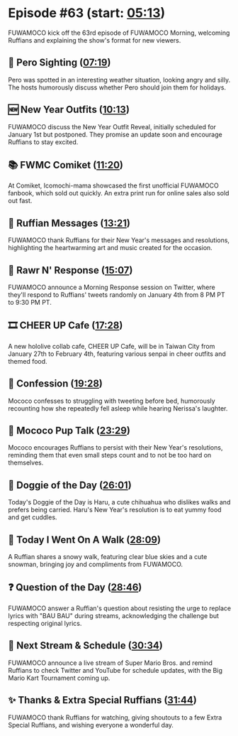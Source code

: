# Episode #63 (start: [05:13](https://youtu.be/xE6S8eMeHRw?t=05m13s))

FUWAMOCO kick off the 63rd episode of FUWAMOCO Morning, welcoming Ruffians and explaining the show's format for new viewers.

## 👀 Pero Sighting ([07:19](https://youtu.be/xE6S8eMeHRw?t=07m19s))

Pero was spotted in an interesting weather situation, looking angry and silly. The hosts humorously discuss whether Pero should join them for holidays.

## 🆕 New Year Outfits ([10:13](https://youtu.be/xE6S8eMeHRw?t=10m13s))

FUWAMOCO discuss the New Year Outfit Reveal, initially scheduled for January 1st but postponed. They promise an update soon and encourage Ruffians to stay excited.

## 📚 FWMC Comiket ([11:20](https://youtu.be/xE6S8eMeHRw?t=11m20s))

At Comiket, Icomochi-mama showcased the first unofficial FUWAMOCO fanbook, which sold out quickly. An extra print run for online sales also sold out fast.

## 🐾 Ruffian Messages ([13:21](https://youtu.be/xE6S8eMeHRw?t=13m21s))

FUWAMOCO thank Ruffians for their New Year's messages and resolutions, highlighting the heartwarming art and music created for the occasion.

## 📩 Rawr N' Response ([15:07](https://youtu.be/xE6S8eMeHRw?t=15m07s))

FUWAMOCO announce a Morning Response session on Twitter, where they'll respond to Ruffians' tweets randomly on January 4th from 8 PM PT to 9:30 PM PT.

## 🎞️ CHEER UP Cafe ([17:28](https://youtu.be/xE6S8eMeHRw?t=17m28s))

A new hololive collab cafe, CHEER UP Cafe, will be in Taiwan City from January 27th to February 4th, featuring various senpai in cheer outfits and themed food.

## 🙊 Confession ([19:28](https://youtu.be/xE6S8eMeHRw?t=19m28s))

Mococo confesses to struggling with tweeting before bed, humorously recounting how she repeatedly fell asleep while hearing Nerissa's laughter.

## 📣 Mococo Pup Talk ([23:29](https://youtu.be/xE6S8eMeHRw?t=23m29s))

Mococo encourages Ruffians to persist with their New Year's resolutions, reminding them that even small steps count and to not be too hard on themselves.

## 🐶 Doggie of the Day ([26:01](https://youtu.be/xE6S8eMeHRw?t=26m01s))

Today's Doggie of the Day is Haru, a cute chihuahua who dislikes walks and prefers being carried. Haru's New Year's resolution is to eat yummy food and get cuddles.

## 🚶 Today I Went On A Walk ([28:09](https://youtu.be/xE6S8eMeHRw?t=28m09s))

A Ruffian shares a snowy walk, featuring clear blue skies and a cute snowman, bringing joy and compliments from FUWAMOCO.

## ❓ Question of the Day ([28:46](https://youtu.be/xE6S8eMeHRw?t=28m46s))

FUWAMOCO answer a Ruffian's question about resisting the urge to replace lyrics with "BAU BAU" during streams, acknowledging the challenge but respecting original lyrics.

## 📅 Next Stream & Schedule ([30:34](https://youtu.be/xE6S8eMeHRw?t=30m34s))

FUWAMOCO announce a live stream of Super Mario Bros. and remind Ruffians to check Twitter and YouTube for schedule updates, with the Big Mario Kart Tournament coming up.

## ✨ Thanks & Extra Special Ruffians ([31:44](https://youtu.be/xE6S8eMeHRw?t=31m44s))

FUWAMOCO thank Ruffians for watching, giving shoutouts to a few Extra Special Ruffians, and wishing everyone a wonderful day.
